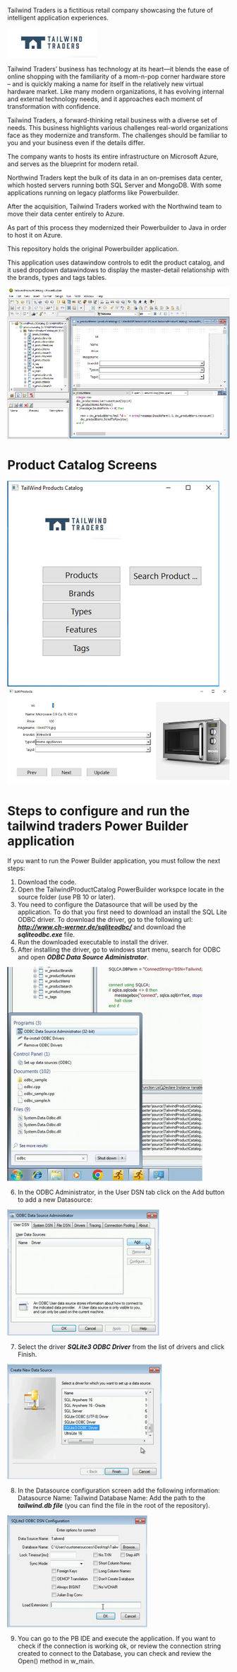 
Tailwind Traders is a fictitious retail company showcasing the future of intelligent application experiences.

<img src="TailWindLogo.JPG" alt="Tailwind Traders Logo"/>

Tailwind Traders’ business has technology at its heart—it blends the ease of online shopping with the familiarity of a mom-n-pop corner hardware store – and is quickly making a name for itself in the relatively new virtual hardware market. Like many modern organizations, it has evolving internal and external technology needs, and it approaches each moment of transformation with confidence.

Tailwind Traders, a forward-thinking retail business with a diverse set of needs. This business highlights various challenges real-world organizations face as they modernize and transform. The challenges should be familiar to you and your business even if the details differ.

The company wants to hosts its entire infrastructure on Microsoft Azure, and serves as the blueprint for modern retail.



Northwind Traders kept the bulk of its data in an on-premises data center, which hosted servers running both SQL Server and MongoDB. With some applications running on legacy platforms like Powerbuilder.

After the acquisition, Tailwind Traders worked with the Northwind team to move their data center entirely to Azure.

As part of this process they modernized their Powerbuilder to Java in order to host it on Azure.

This repository holds the original Powerbuilder application.

This application uses datawindow controls to edit the product catalog, and it used dropdown datawindows to display the master-detail relationship with the brands, types and tags tables.

<img src="pbide.PNG">

# Product Catalog Screens


<img src="MainScreen.PNG">
<img src="editproducts.PNG">


# Steps to configure and run the tailwind traders Power Builder application


If you want to run the Power Builder application, you must follow the next steps:

1. Download the code.
2. Open the TailwindProductCatalog PowerBuilder workspce locate in the source folder (use PB 10 or later).
3. You need to configure the Datasource that will be used by the application. To do that you first need to download an install the SQL Lite ODBC driver. To download the driver, go to the following url: ***http://www.ch-werner.de/sqliteodbc/***
and download the ***sqliteodbc.exe*** file.
4. Run the downloaded executable to install the driver.
5. After installing the driver, go to windows start menu, search for ODBC and open ***ODBC Data Source Administrator***.

<img src="DataSourceAdministrator.png">

6. In the ODBC Administrator, in the User DSN tab click on the Add button to add a new Datasource:

<img src="AddDatasource.png">

7. Select the driver ***SQLite3 ODBC Driver*** from the list of drivers and click Finish.

<img src="DriverSelection.png">

8. In the Datasource configuration screen add the following information:
    Datasource Name: Tailwind
    Database Name: Add the path to the ***tailwind.db file*** (you can find the file in the root of the repository).

<img src="DataSourceConfig.png">

9. You can go to the PB IDE and execute the application. If you want to check if the connection is working ok, or review the connection string created to connect to the Database, you can check and review the Open() method in w_main.